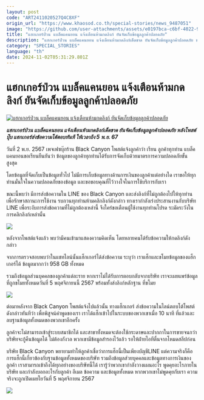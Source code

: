 ```yaml
---
layout: post
code: "ART2411020527Q4C8XF"
origin_url: "https://www.khaosod.co.th/special-stories/news_9487051"
image: "https://github.com/user-attachments/assets/e0197bca-c6bf-4022-9f5c-c25cbafa1b16"
title: "แฮกเกอร์ป่วน แบล็คแคนยอน แจ้งเตือนห้ามกดลิงก์ ยันจัดเก็บข้อมูลลูกค้าปลอดภัย"
description: "แฮกเกอร์ป่วน แบล็คแคนยอน แจ้งเตือนห้ามกดลิงก์เด็ดขาด ยันจัดเก็บข้อมูลลูกค้าปลอดภัย หลังโพสต์ปุ๊บ แฮกเกอร์ส่งข้อความโต้ตอบทันที ให้เวลาถึง 5 พ.ย. 67"
category: "SPECIAL_STORIES"
language: "th"
date: 2024-11-02T05:31:29.801Z
---
```


# แฮกเกอร์ป่วน แบล็คแคนยอน แจ้งเตือนห้ามกดลิงก์ ยันจัดเก็บข้อมูลลูกค้าปลอดภัย

[![แฮกเกอร์ป่วน แบล็คแคนยอน แจ้งเตือนห้ามกดลิงก์ ยันจัดเก็บข้อมูลลูกค้าปลอดภัย](https://www.khaosod.co.th/wpapp/uploads/2024/11/Black-Canyon.jpg "แฮกเกอร์ป่วน แบล็คแคนยอน แจ้งเตือนห้ามกดลิงก์ ยันจัดเก็บข้อมูลลูกค้าปลอดภัย")](https://www.khaosod.co.th/wpapp/uploads/2024/11/Black-Canyon.jpg)

_**แฮกเกอร์ป่วน แบล็คแคนยอน แจ้งเตือนห้ามกดลิงก์เด็ดขาด ยันจัดเก็บข้อมูลลูกค้าปลอดภัย หลังโพสต์ปุ๊บ แฮกเกอร์ส่งข้อความโต้ตอบทันที ให้เวลาถึง 5 พ.ย. 67**_

วันที่ 2 พ.ย. 2567 เพจเฟซบุ๊กร้าน Black Canyon โพสต์แจ้งลูกค้าว่า เรียน ลูกค้าทุกท่าน แบล็คแคนยอนขอเรียนยืนยันว่า ข้อมูลของลูกค้าทุกท่านได้รับการจัดเก็บด้วยมาตรการความปลอดภัยขั้นสูงสุด

โดยข้อมูลที่จัดเก็บเป็นข้อมูลทั่วไป ไม่มีการเก็บข้อมูลทางด้านการเงินของลูกค้าแต่อย่างใด เราขอให้ทุกท่านมั่นใจในความปลอดภัยของข้อมูล และขอขอบคุณที่ไว้วางใจในการใช้บริการกับเรา

ขณะนี้พบว่า มีการส่งข้อความใน LINE ของ Black Canyon และส่งลิงก์ที่ไม่ถูกต้องไปให้ทุกท่าน เพื่อรักษาสถานะการใช้งาน รบกวนทุกท่านห้ามคลิกลิงก์ดังกล่าว ทางเรากำลังเร่งประสานงานกับบริษัท LINE เพื่อระงับการส่งข้อความที่ไม่ถูกต้องเหล่านี้ จึงใคร่ขอเตือนผู้ใช้งานทุกท่านโปรด ระมัดระวังในการคลิกลิงก์เหล่านั้น

[![](https://www.khaosod.co.th/wpapp/uploads/2024/11/Black-Canyon05-696x392.jpg)](https://www.khaosod.co.th/wpapp/uploads/2024/11/Black-Canyon05.jpg)

หลังจากโพสต์แจ้งแล้ว พบว่ามีคนเข้ามาแสดงความคิดเห็น โดยหลายคนได้รับข้อความให้กดลิงก์ดังกล่าว

จากการตรวจสอบพบว่าในแชทไลน์นั้นแฮ็กเกอร์ได้ส่งข้อความ ระบุว่า เราแฮ็กและขโมยข้อมูลของแฮ็กเกอร์ได้ ข้อมูลมากกว่า 958 GB ทั้งหมด

รวมถึงข้อมูลส่วนบุคคลของลูกค้าแต่ละราย หากเราไม่ได้รับการตอบกลับจากบริษัท เราจะเผยแพร่ข้อมูลที่ถูกขโมยทั้งหมดวันที่ 5 พฤศจิกายนนี้ 2567 พร้อมทั้งส่งลิงก์หลักฐาน ที่ขโมย

[![](https://www.khaosod.co.th/wpapp/uploads/2024/11/Black-Canyon03-696x392.jpg)](https://www.khaosod.co.th/wpapp/uploads/2024/11/Black-Canyon03.jpg)

ต่อมาหลังจาก Black Canyon โพสต์แจ้งไปแล้วนั้น ทางแฮ็กเกอร์ ส่งข้อความในไลน์ตอบโต้โพสต์ดังกล่าวทันทีว่า เพื่อพิสูจน์คำพูดของเรา เราได้แฮ็กเข้าไปในระบบของพวกเขาเมื่อ 10 นาที ที่แล้วและลบฐานข้อมูลทั้งหมดของพวกเขาอีกครั้ง

ลูกค้าจะไม่สามารถเข้าสู่ระบบสมาชิกได้ และสาขาทั้งหมดจะต้องใช้กระดาษและปากกาในการขายจนกว่าบริษัทจะกู้คืนข้อมูลได้ ไม่ต้องกังวล พวกเขามีข้อมูลสำรองไว้แล้ว รอให้ฝ่ายไอทีตื่นจากโหมดสลีปก่อน

บริษัท Black Canyon พยายามทำให้ลูกค้าเชื่อว่าการแฮ็กนี้เป็นเพียงบัญชีLINE แต่ความจริงก็คือการแฮ็กนี้เกี่ยวข้องกับฐานข้อมูลทั้งหมดของบริษัท รวมถึงข้อมูลส่วยบุคคลและข้อมูลทางการเงินของลูกค้า เราสามารถเข้าถึงได้ทุกอย่างของบริษัทนี้ได้ เรารู้ว่าพวกเขากำลังวางแผนอะไร พูดคุยอะไรภายในบริษัท และกำลังบอกอะไรกับลูกค้า อีเมล ข้อความ และข้อมูลทั้งหมด หากพวกเขาไม่พูดคุยกับเรา ความจริงจะถูกเปิดเผยใยวันที่ 5 พฤศจิกายน 2567

[![](https://www.khaosod.co.th/wpapp/uploads/2024/11/Black-Canyon04-696x392.jpg)](https://www.khaosod.co.th/wpapp/uploads/2024/11/Black-Canyon04.jpg)